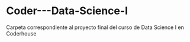 # Coder---Data-Science-I
Carpeta correspondiente al proyecto final del curso de Data Science I en Coderhouse
